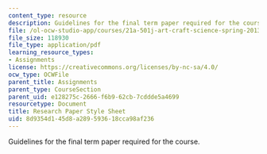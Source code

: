 ```yaml
---
content_type: resource
description: Guidelines for the final term paper required for the course.
file: /ol-ocw-studio-app/courses/21a-501j-art-craft-science-spring-2013/8d9354d145d8a289593618cca98af236_MIT21A_501JS13_Research.pdf
file_size: 118930
file_type: application/pdf
learning_resource_types:
- Assignments
license: https://creativecommons.org/licenses/by-nc-sa/4.0/
ocw_type: OCWFile
parent_title: Assignments
parent_type: CourseSection
parent_uid: e128275c-2666-f6b9-62cb-7cddde5a4699
resourcetype: Document
title: Research Paper Style Sheet
uid: 8d9354d1-45d8-a289-5936-18cca98af236
---
```

Guidelines for the final term paper required for the course.